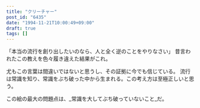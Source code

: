 ```yaml
---
title: "クリーチャー"
post_id: "6435"
date: "1994-11-21T10:00:49+09:00"
draft: true
tags: []
---
```



「本当の流行を創り出したいのなら、人と全く逆のことをやりなさい」
昔言われたこの教えを色々履き違えた結果がこれ。

尤もこの言葉は間違いではないと思うし、その証拠に今でも信じている。
流行は常識を知り、常識をぶち破った中から生まれる。この考え方は至極正しいと思う。

この絵の最大の問題点は、_常識を大してぶち破っていないこと_だ。
